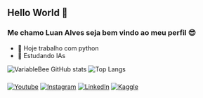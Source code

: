 ## Hello World 👋
### Me chamo Luan Alves seja bem vindo ao meu perfil 😎

- 🔭 Hoje trabalho com python
- 🌱 Estudando IAs

![VariableBee GitHub stats](https://github-readme-stats-lhs-projects-bf03df8b.vercel.app/api?username=LuanHSAlves-Dev&show_icons=true&theme=dracula)
![Top Langs](https://github-readme-stats-lhs-projects-bf03df8b.vercel.app/api/top-langs/?username=LuanHSAlves-Dev&layout=compact&theme=dracula)


###

<!-- Links -->
[![Youtube](https://img.shields.io/badge/Discord-7289DA?style=for-the-badge&logo=discord&logoColor=white)](https://www.youtube.com/channel/UC177sCc63-aazx2T3n1LGWg)
[![Instagram](https://img.shields.io/badge/Instagram-E4405F?style=for-the-badge&logo=instagram&logoColor=white)](https://www.instagram.com/toquinhaman/)
[![LinkedIn](https://img.shields.io/badge/LinkedIn-0077B5?style=for-the-badge&logo=linkedin&logoColor=white)](https://www.linkedin.com/in/christian-oliveira-925532257/)
[![Kaggle](https://img.shields.io/badge/Gmail-D14836?style=for-the-badge&logo=gmail&logoColor=white)](https://www.kaggle.com/variablebee)

###
